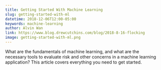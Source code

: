 ```yaml
---
title: Getting Started With Machine Learning
slug: getting-started-with-ml
datetime: 2018-12-06T12:00-05:00
keywords: machine-learning
author: Alvin Wan
link: https://www.blog.drewcutchins.com/blog/2018-8-16-flocking
image: getting-started-with-ml.png
---
```


What are the fundamentals of machine learning, and what are the necessary tools to evaluate risk and other concerns in a machine learning application? This article covers everything you need to get started.
